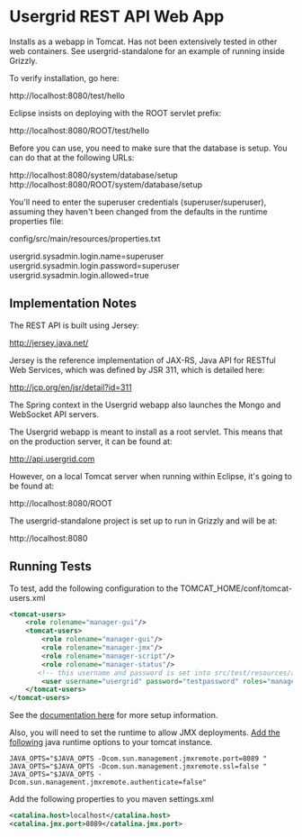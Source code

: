 
Usergrid REST API Web App
=========================


Installs as a webapp in Tomcat. Has not been extensively tested in other web containers.
See usergrid-standalone for an example of running inside Grizzly.

To verify installation, go here:

http://localhost:8080/test/hello

Eclipse insists on deploying with the ROOT servlet prefix:

http://localhost:8080/ROOT/test/hello

Before you can use, you need to make sure that the database is setup. You can
do that at the following URLs:

http://localhost:8080/system/database/setup
http://localhost:8080/ROOT/system/database/setup

You'll need to enter the superuser credentials (superuser/superuser), assuming
they haven't been changed from the defaults in the runtime properties file:

config/src/main/resources/properties.txt

usergrid.sysadmin.login.name=superuser
usergrid.sysadmin.login.password=superuser
usergrid.sysadmin.login.allowed=true


Implementation Notes
--------------------

The REST API is built using Jersey:

http://jersey.java.net/

Jersey is the reference implementation of JAX-RS, Java API for RESTful Web
Services, which was defined by JSR 311, which is detailed here:

http://jcp.org/en/jsr/detail?id=311

The Spring context in the Usergrid webapp also launches the Mongo and
WebSocket API servers.

The Usergrid webapp is meant to install as a root servlet. This means that on
the production server, it can be found at:

http://api.usergrid.com

However, on a local Tomcat server when running within Eclipse, it's
going to be found at:

http://localhost:8080/ROOT

The usergrid-standalone project is set up to run in Grizzly and will be at:

http://localhost:8080


Running Tests
-------------

To test, add the following configuration to the TOMCAT_HOME/conf/tomcat-users.xml

```xml
<tomcat-users>
    <role rolename="manager-gui"/>
    <tomcat-users>
        <role rolename="manager-gui"/>
        <role rolename="manager-jmx"/>
        <role rolename="manager-script"/>
        <role rolename="manager-status"/>
       <!-- this username and password is set into src/test/resources/arquillian.xml -->
        <user username="usergrid" password="testpassword" roles="manager-script, manager-jmx, manager-gui, manager-status"/>
    </tomcat-users>
</tomcat-users>
```


See the [documentation here](https://docs.jboss.org/author/display/ARQ/Tomcat+7.0+-+Managed) for more setup information.

Also, you will need to set the runtime to allow JMX deployments.  [Add the following](https://docs.jboss.org/author/display/ARQ/Tomcat+7.0+-+Remote) java runtime options to your tomcat instance.


```
JAVA_OPTS="$JAVA_OPTS -Dcom.sun.management.jmxremote.port=8089 "
JAVA_OPTS="$JAVA_OPTS -Dcom.sun.management.jmxremote.ssl=false "
JAVA_OPTS="$JAVA_OPTS -Dcom.sun.management.jmxremote.authenticate=false"
```




Add the following properties to you maven settings.xml

```xml
<catalina.host>localhost</catalina.host>
<catalina.jmx.port>8089</catalina.jmx.port>
 ```
